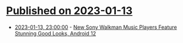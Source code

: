 # [Published on 2023-01-13](index.md)

* [2023-01-13, 23:00:00](https://entertainment.slashdot.org/story/23/01/13/2153238/new-sony-walkman-music-players-feature-stunning-good-looks-android-12?utm_source=rss1.0mainlinkanon&utm_medium=feed) - [New Sony Walkman Music Players Feature Stunning Good Looks, Android 12](https://entertainment.slashdot.org/story/23/01/13/2153238/new-sony-walkman-music-players-feature-stunning-good-looks-android-12?utm_source=rss1.0mainlinkanon&utm_medium=feed)
